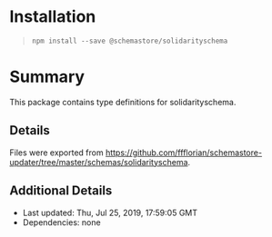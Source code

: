 # Installation
> `npm install --save @schemastore/solidarityschema`

# Summary
This package contains type definitions for solidarityschema.

## Details
Files were exported from https://github.com/ffflorian/schemastore-updater/tree/master/schemas/solidarityschema.

## Additional Details
* Last updated: Thu, Jul 25, 2019, 17:59:05 GMT
* Dependencies: none
